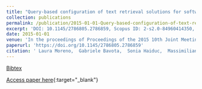 ```yaml
---
title: "Query-based configuration of text retrieval solutions for software engineering tasks"
collection: publications
permalink: /publication/2015-01-01-Query-based-configuration-of-text-retrieval-solutions-for-software-engineering-tasks
excerpt: 'DOI: 10.1145/2786805.2786859, Scopus ID: 2-s2.0-84960414350, Cited by: 18'
date: 2015-01-01
venue: 'In the proceedings of Proceedings of the 2015 10th Joint Meeting on Foundations of Software Engineering, ESEC/FSE 2015, Bergamo, Italy, August 30 - September 4, 2015'
paperurl: 'https://doi.org/10.1145/2786805.2786859'
citation: ' Laura Moreno,  Gabriele Bavota,  Sonia Haiduc,  Massimiliano Di,  Rocco Oliveto,  Barbara Russo,  Andrian Marcus, &quot;Query-based configuration of text retrieval solutions for software engineering tasks.&quot; In the proceedings of Proceedings of the 2015 10th Joint Meeting on Foundations of Software Engineering, ESEC/FSE 2015, Bergamo, Italy, August 30 - September 4, 2015, 2015.'
---
```

[Bibtex](https://dblp.org/rec/bib/conf/sigsoft/MorenoBHPORM15)

[Access paper here](https://doi.org/10.1145/2786805.2786859){:target="_blank"}
